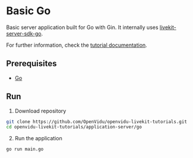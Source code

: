 # Basic Go

Basic server application built for Go with Gin. It internally uses [livekit-server-sdk-go](https://pkg.go.dev/github.com/livekit/server-sdk-go).

For further information, check the [tutorial documentation](https://livekit-tutorials.openvidu.io/tutorials/application-server/go/).

## Prerequisites

-   [Go](https://go.dev/dl/)

## Run

1. Download repository

```bash
git clone https://github.com/OpenVidu/openvidu-livekit-tutorials.git
cd openvidu-livekit-tutorials/application-server/go
```

2. Run the application

```bash
go run main.go
```
